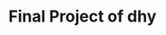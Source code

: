 <!--
 * @Author: dhy
 * @Mail: git config user.email
 * @Date: 2023-03-25 12:27:21
 * @LastEditors: dhy
 * @LastEditTime: 2023-03-25 12:27:39
 * @FilePath: /mytest/Final_proj/README.md
 * @Description: 
 * 
 * Copyright (c) 2023 by dhy donghuanyu@dianintel.cn, All Rights Reserved. 
-->
# Final Project of dhy